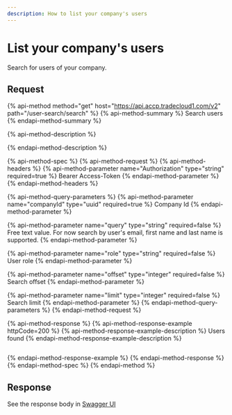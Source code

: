```yaml
---
description: How to list your company's users
---
```


# List your company's users

Search for users of your company.

## Request

{% api-method method="get" host="https://api.accp.tradecloud1.com/v2" path="/user-search/search" %}
{% api-method-summary %}
Search users
{% endapi-method-summary %}

{% api-method-description %}

{% endapi-method-description %}

{% api-method-spec %}
{% api-method-request %}
{% api-method-headers %}
{% api-method-parameter name="Authorization" type="string" required=true %}
Bearer Access-Token
{% endapi-method-parameter %}
{% endapi-method-headers %}

{% api-method-query-parameters %}
{% api-method-parameter name="companyId" type="uuid" required=true %}
Company Id
{% endapi-method-parameter %}

{% api-method-parameter name="query" type="string" required=false %}
Free text value. For now search by user's email, first name and last name is supported.
{% endapi-method-parameter %}

{% api-method-parameter name="role" type="string" required=false %}
User role
{% endapi-method-parameter %}

{% api-method-parameter name="offset" type="integer" required=false %}
Search offset
{% endapi-method-parameter %}

{% api-method-parameter name="limit" type="integer" required=false %}
Search limit
{% endapi-method-parameter %}
{% endapi-method-query-parameters %}
{% endapi-method-request %}

{% api-method-response %}
{% api-method-response-example httpCode=200 %}
{% api-method-response-example-description %}
Users found
{% endapi-method-response-example-description %}

```

```
{% endapi-method-response-example %}
{% endapi-method-response %}
{% endapi-method-spec %}
{% endapi-method %}

## Response

See the response body in [Swagger UI](https://swagger-ui.s.tradecloud1.com/?url=https://api.accp.tradecloud1.com/v2/user-search/specs.yaml#/user-search/userSearchRoute)

